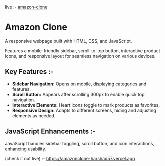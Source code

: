   live :- [amazon-clone](https://amazonclone-harshad57.vercel.app)
  <h1>Amazon Clone</h1>
        <p>A responsive webpage built with HTML, CSS, and JavaScript.</p>
        <p>Features a mobile-friendly sidebar, scroll-to-top button, interactive product icons, and responsive layout for seamless navigation on various devices.</p>
    </header>
    <section>
        <h2>Key Features :- </h2>
        <ul>
            <li><strong>Sidebar Navigation:</strong> Opens on mobile, displaying categories and features.</li>
            <li><strong>Scroll Button:</strong> Appears after scrolling 300px to enable quick top navigation.</li>
            <li><strong>Interactive Elements:</strong> Heart icons toggle to mark products as favorites.</li>
            <li><strong>Responsive Design:</strong> Adapts to different screens, hiding and adjusting elements as needed.</li>
        </ul>
    </section>
    <section>
        <h2>JavaScript Enhancements :- </h2>
        <p>JavaScript handles sidebar toggling, scroll button, and icon interactions, enhancing usability.</p>
    </section>

(check it out live) :- https://amazonclone-harshad57.vercel.app